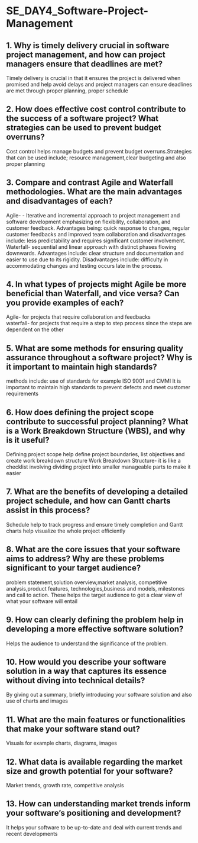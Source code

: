 # SE_DAY4_Software-Project-Management
## 1. Why is timely delivery crucial in software project management, and how can project managers ensure that deadlines are met?
Timely delivery is crucial in that it ensures the project is delivered when promised and help avoid delays   and project managers can ensure deadlines are met through proper planning, proper schedule 
## 2. How does effective cost control contribute to the success of a software project? What strategies can be used to prevent budget overruns?
Cost control helps manage budgets and prevent budget overruns.Strategies that can be used include; resource management,clear budgeting and also proper planning
## 3. Compare and contrast Agile and Waterfall methodologies. What are the main advantages and disadvantages of each?
Agile- - Iterative and incremental approach to project management and software development emphasizing on flexibility, collaboration, and customer feedback. Advantages being: quick response to changes, regular customer feedbacks and improved team collaboration and disadvantages include: less predictability and requires significant customer involvement.
Waterfall- sequential and linear approach with distinct phases flowing downwards. Advantages include: clear structure and documentation and easier to use due to its rigidity. Disadvantages include: difficulty in accommodating changes and testing occurs late in the process.
## 4. In what types of projects might Agile be more beneficial than Waterfall, and vice versa? Can you provide examples of each?
Agile- for projects that require collaboration and feedbacks  
waterfall- for projects that require a step to step process since the steps are dependent on the other
## 5. What are some methods for ensuring quality assurance throughout a software project? Why is it important to maintain high standards?
methods include: use of standards for example ISO 9001 and CMMI
It is important to maintain high standards to prevent defects and meet customer requirements
## 6. How does defining the project scope contribute to successful project planning? What is a Work Breakdown Structure (WBS), and why is it useful?
Defining project scope help define project boundaries, list objectives and create work breakdown structure
Work Breakdown Structure- it is like a checklist involving dividing project into smaller manageable parts to make it easier 
## 7. What are the benefits of developing a detailed project schedule, and how can Gantt charts assist in this process?
Schedule help to track progress and ensure timely completion and Gantt charts help visualize the whole project efficiently
## 8. What are the core issues that your software aims to address? Why are these problems significant to your target audience?
problem statement,solution overview,market analysis, competitive analysis,product features, technologies,business and models, milestones and call to action. These helps the target audience to get a clear view of what your software will entail
## 9. How can clearly defining the problem help in developing a more effective software solution?
Helps the audience to understand the significance of the problem.
## 10. How would you describe your software solution in a way that captures its essence without diving into technical details?
By giving out a summary, briefly introducing your software solution and also use of charts and images
## 11. What are the main features or functionalities that make your software stand out?
Visuals for example charts, diagrams, images
## 12. What data is available regarding the market size and growth potential for your software?
Market trends, growth rate, competitive analysis
## 13. How can understanding market trends inform your software’s positioning and development?
It helps your software to be up-to-date and deal with current trends and recent developments
